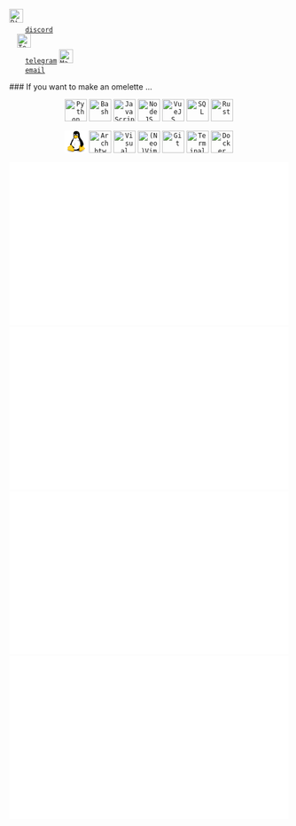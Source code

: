 <p>
<code><img title="Discord" height="25" width="25" src="https://simpleicons.vercel.app/discord/5175BF" href="https://discord.gg/9qARaK6D">
    <a href="https://discord.gg/9qARaK6D">discord</a>
  </code>
<code><img title="Telegram" height="25" width="25" src="https://simpleicons.vercel.app/telegram/5175BF" href="https://t.me/cultlead3r">
    <a href="https://t.me/cultlead3r">telegram</a></code>
<code><img title="Mail Me" height="25" width="25" src="https://simpleicons.vercel.app/gmail/5175BF" href="mailto:cultleader@cultleader.me">
    <a href="mailto:cultleader@cultleader.me">email</a></code>
</p>
### If you want to make an omelette ...

<p align="center">
  <code><img title="Python" height="40" width="40" src="../main/.github/assets/icons/python-original.svg"></code>
  <code><img title="Bash" height="40" width="40" src="../main/.github/assets/icons/bash.png"></code>
  <code><img title="JavaScript" height="40" width="40" src="../main/.github/assets/icons/Javascript.png"></code>
  <code><img title="NodeJS" height="40" width="40" src="../main/.github/assets/icons/nodejs.png"></code>
  <code><img title="VueJS" height="40" width="40" src="../main/.github/assets/icons/vuejs-original-wordmark.svg"></code>
  <code><img title="SQL" height="40" width="40" src="../main/.github/assets/icons/sql.png"></code>
  <code><img title="Rust" height="40" width="40" src="../main/.github/assets/icons/rust.svg"></code>
</p>

<p align="center">
  <code><img title="Linux" height="40" width="40" src="https://raw.githubusercontent.com/devicons/devicon/master/icons/linux/linux-original.svg"></code>
  <code><img title="Arch btw" height="40" width="40" src="../main/.github/assets/icons/arch.svg"></code>
  <code><img title="Visual Studio Code" height="40" width="40" src="../main/.github/assets/icons/vscode.png"></code>
  <code><img title="(Neo)Vim" height="40" width="40" src="../main/.github/assets/icons/vim.png"></code>
  <code><img title="Git" height="40" width="40" src="../main/.github/assets/icons/git-original.svg"></code>
  <code><img title="Terminal" height="40" width="40" src="../main/.github/assets/icons/terminal.png"></code>
  <code><img title="Docker" height="40" width="40" src="../main/.github/assets/icons/docker.png"></code>
</p>


<p align="center">
  <img src=https://raw.githubusercontent.com/cultlead3r/cultlead3r/main/generated/overview.svg#gh-dark-mode-only />
  <img src=https://raw.githubusercontent.com/cultlead3r/cultlead3r/main/generated/overview.svg#gh-light-mode-only />
  <img src=https://raw.githubusercontent.com/cultlead3r/cultlead3r/main/generated/languages.svg#gh-dark-mode-only />
  <img src=https://raw.githubusercontent.com/cultlead3r/cultlead3r/main/generated/languages.svg#gh-light-mode-only />
</p>